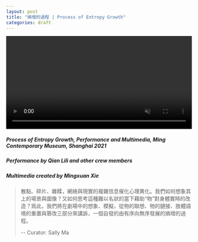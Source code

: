 ```yaml
---
layout: post
title: "熵增的過程 | Process of Entropy Growth"
categories: draft
---  
```

<video width="100%" preload autoplay loop controls muted><source src="/assets/gallery-must-blaze/demo.mp4" type="video/mp4">Video Not Loaded</video>

##### _Process of Entropy Growth_, Performance and Multimedia, Ming Contemporary Museum, Shanghai 2021 
##### Performance by Qian Lili and other crew members
##### Multimedia created by Mingxuan Xie

<!-- <hr style="height:2px;border-width:0;color:yellow;background-color:yellow"> -->

  
>散點、碎片、雜糅，網絡與現實的複雜信息催化心理異化。我們如何想象其上的場景與圖像？又如何思考這種難以名狀的當下藉助“物”對身體實時的改造？爲此，我們將在劇場中的想象、模擬，從物的聯想、物的鏈接、肢體語境的重置與篡改三部分來講訴，一個自發的由有序向無序發展的熵增的過程。 
>  
>-- Curator: Sally Ma




